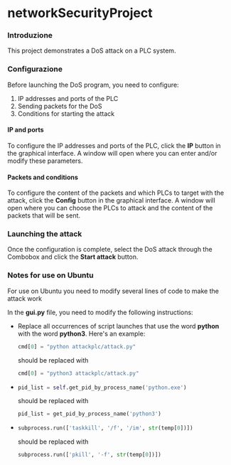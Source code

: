 # networkSecurityProject
 
### Introduzione
This project demonstrates a DoS attack on a PLC system.

### Configurazione
Before launching the DoS program, you need to configure:
1. IP addresses and ports of the PLC
2. Sending packets for the DoS
3. Conditions for starting the attack

#### IP and ports
To configure the IP addresses and ports of the PLC, click the <b>IP</b> button in the graphical interface. A window will open where you can enter and/or modify these parameters.
#### Packets and conditions
To configure the content of the packets and which PLCs to target with the attack, click the <b>Config</b> button in the graphical interface. A window will open where you can choose the PLCs to attack and the content of the packets that will be sent.

### Launching the attack
Once the configuration is complete, select the DoS attack through the Combobox and click the <b>Start attack</b> button.

### Notes for use on Ubuntu
For use on Ubuntu you need to modify several lines of code to make the attack work

In the <b>gui.py</b> file, you need to modify the following instructions:
- Replace all occurrences of script launches that use the word <b>python</b> with the word <b>python3</b>. Here's an example:
  ```python
  cmd[0] = "python attackplc/attack.py"
  ```
  should be replaced with
  ```python
  cmd[0] = "python3 attackplc/attack.py"
  ```
- 
    ```python
    pid_list = self.get_pid_by_process_name('python.exe')
    ```
  should be replaced with
    ```python
    pid_list = get_pid_by_process_name('python3')
    ```
- 
    ```python
    subprocess.run(['taskkill', '/f', '/im', str(temp[0])])
    ```
  should be replaced with
    ```python
    subprocess.run(['pkill', '-f', str(temp[0])])
    ```